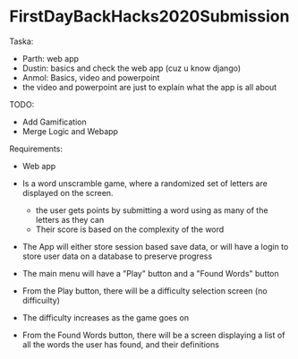# FirstDayBackHacks2020Submission
Taska:
- Parth: web app
- Dustin: basics and check the web app (cuz u know django)
- Anmol: Basics, video and powerpoint
- the video and powerpoint are just to explain what the app is all about

TODO:
- Add Gamification
- Merge Logic and Webapp

Requirements:
- Web app
- Is a word unscramble game, where a randomized set of letters are displayed on the screen.
  - the user gets points by submitting a word using as many of the letters as they can
  - Their score is based on the complexity of the word
  
- The App will either store session based save data, or will have a login to store user data on a database to preserve progress
- The main menu will have a "Play" button and a "Found Words" button

- From the Play button, there will be a difficulty selection screen (no difficuilty)
- The difficulty increases as the game goes on

- From the Found Words button, there will be a screen displaying a list of all the words the user has found, and their definitions

